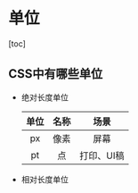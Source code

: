 # 单位

[toc]

## CSS中有哪些单位

- 绝对长度单位

  |单位|名称|场景|
  |:---:|:---:|:---:|
  |px|像素|屏幕|
  |pt|点|打印、UI稿|

- 相对长度单位
